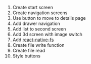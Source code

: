1. Create start screen
1. Create navigation screens
1. Use button to move to details page
1. Add drawer navigation
1. Add list to second screen
1. Add 3d screen with image switch
1. Add [react-native-fs](https://github.com/itinance/react-native-fs)
1. Create file write function
1. Create file read
1. Style buttons

